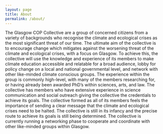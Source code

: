 ```yaml
---
layout: page
title: About
permalink: /about/
---
```


The Glasgow COP Collective are a group of concerned citizens from a variety of backgrounds who
recognise the climate and ecological crises as the most significant threat of our time. The ultimate
aim of the collective is to encourage change which mitigates against the worsening threat of the
climate and ecological crises, with a focus on Glasgow. To achieve this, the collective will use the
knowledge and experience of its members to make climate education accessible and relatable for a
broad audience, lobby for policy change on a local and national governmental level, and network
with other like-minded climate conscious groups. The experience within the group is commonly
high-level, with many of the members researching for, or having already been awarded PhD’s within
sciences, arts, and law. The collective has members who have extensive experience in science
communication and social outreach giving the collective the credentials to achieve its goals. The
collective formed as all of its members feels the importance of sending a clear message that the
climate and ecological crises need to be halted. The collective is still in its infancy and the precise
route to achieve its goals is still being determined. The collective is currently running a networking
phase to cooperate and coordinate with other like-minded groups within Glasgow.
